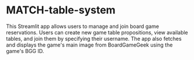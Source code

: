 # MATCH-table-system
 This Streamlit app allows users to manage and join board game reservations. Users can create new game table propositions, view available tables, and join them by specifying their username. The app also fetches and displays the game's main image from BoardGameGeek using the game's BGG ID.
